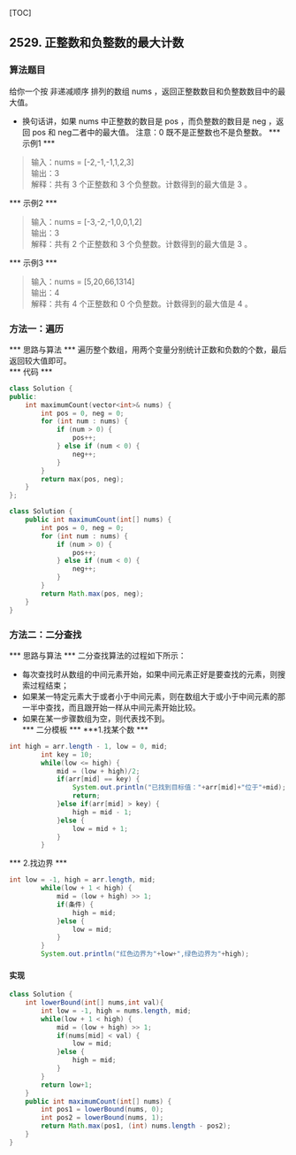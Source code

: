 [TOC]
## 2529. 正整数和负整数的最大计数
### 算法题目
给你一个按 非递减顺序 排列的数组 nums ，返回正整数数目和负整数数目中的最大值。

+ 换句话讲，如果 nums 中正整数的数目是 pos ，而负整数的数目是 neg ，返回 pos 和 neg二者中的最大值。
注意：0 既不是正整数也不是负整数。
*** 示例1 ***
> 输入：nums = [-2,-1,-1,1,2,3]       
> 输出：3     
> 解释：共有 3 个正整数和 3 个负整数。计数得到的最大值是 3 。        

*** 示例2 ***
> 输入：nums = [-3,-2,-1,0,0,1,2]     
> 输出：3     
> 解释：共有 2 个正整数和 3 个负整数。计数得到的最大值是 3 。      

*** 示例3 ***
> 输入：nums = [5,20,66,1314]     
> 输出：4   
> 解释：共有 4 个正整数和 0 个负整数。计数得到的最大值是 4 。       

### 方法一：遍历
*** 思路与算法 ***
遍历整个数组，用两个变量分别统计正数和负数的个数，最后返回较大值即可。  
*** 代码 ***
```c++
class Solution {
public:
    int maximumCount(vector<int>& nums) {
        int pos = 0, neg = 0;
        for (int num : nums) {
            if (num > 0) {
                pos++;
            } else if (num < 0) {
                neg++;
            }
        }
        return max(pos, neg);
    }
};
```
```java
class Solution {
    public int maximumCount(int[] nums) {
        int pos = 0, neg = 0;
        for (int num : nums) {
            if (num > 0) {
                pos++;
            } else if (num < 0) {
                neg++;
            }
        }
        return Math.max(pos, neg);
    }
}
```
### 方法二：二分查找
*** 思路与算法 ***
二分查找算法的过程如下所示：

+ 每次查找时从数组的中间元素开始，如果中间元素正好是要查找的元素，则搜索过程结束；
+ 如果某一特定元素大于或者小于中间元素，则在数组大于或小于中间元素的那一半中查找，而且跟开始一样从中间元素开始比较。
+ 如果在某一步骤数组为空，则代表找不到。    
*** 二分模板 ***
***1.找某个数 ***
```java
int high = arr.length - 1, low = 0, mid;
		int key = 10;
		while(low <= high) {
			mid = (low + high)/2;
			if(arr[mid] == key) {
				System.out.println("已找到目标值："+arr[mid]+"位于"+mid);
				return;
			}else if(arr[mid] > key) {
				high = mid - 1;
			}else {
				low = mid + 1;
			}
		}
```
*** 2.找边界 ***
```java
int low = -1, high = arr.length, mid;
		while(low + 1 < high) {
			mid = (low + high) >> 1;
			if(条件) {
				high = mid;
			}else {
				low = mid;
			}
		}
		System.out.println("红色边界为"+low+",绿色边界为"+high);
```
#### 实现
```java
class Solution {
    int lowerBound(int[] nums,int val){
        int low = -1, high = nums.length, mid;
		while(low + 1 < high) {
			mid = (low + high) >> 1;
			if(nums[mid] < val) {
				low = mid;
			}else {
				high = mid;
			}
		}
        return low+1;
    }
    public int maximumCount(int[] nums) {
        int pos1 = lowerBound(nums, 0);
        int pos2 = lowerBound(nums, 1);
        return Math.max(pos1, (int) nums.length - pos2);
    }
}
```



